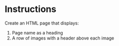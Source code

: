 # Instructions

Create an HTML page that displays:
1) Page name as a heading
2) A row of images with a header above each image